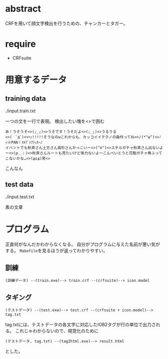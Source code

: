 # abstract

CRFを用いて顔文字検出を行うための、チャンカーとタガー。

# require

- CRFsuite

# 用意するデータ

## training data

./input.train.txt

一つの文を一行で表現。
検出したい塊を<>で囲む

```
あ！うそうそ<>(;_;)<>うそです！うそだよ<>(;_;)<>うるうる
<>(　ﾟдﾟ)<>ﾍｯ!!!!!そうなのwこれからも、カッコイイテクノの曲作ってね<>♪(*^ω^)<>ﾉ∠※PAN！ｵﾒﾃﾞﾄｸﾗｯｶｰ♪
イベントでも秋斉さん土方さん高杉さんかっこいー<>(^o^)<>スチルガチャ秋斉さん出ないよー<>(ρ＿；)<>秋斉さんルートも見たいけど体力ないよーこんぺいとうと花魁ガチャ券ふってこないかな…<>(≧ε≦)笑<>
```

こんなん

## test data

./input.test.txt

素の文章

# プログラム

正直何がなんだかわからなくなる。
自分がプログラムに与えた名前が悪い気がする。
`Makefile`を見るほうが返ってわかりやすい。

## 訓練

```
(訓練データ) --(train.exe)--> train.crf --(crfsuite)--> icon.model
```

## タギング

```
(テストデータ) --(test.exe)--> test.crf --(crfsuite + icon.model)--> tag.txt
```

tag.txtには、テストデータの各文字に対応したIOB2タグが行の単位で出力される。
これじゃわからないので、視覚化のために

```
(テストデータ, tag.txt) --(tag2html.exe)--> result.html
```

とした。

